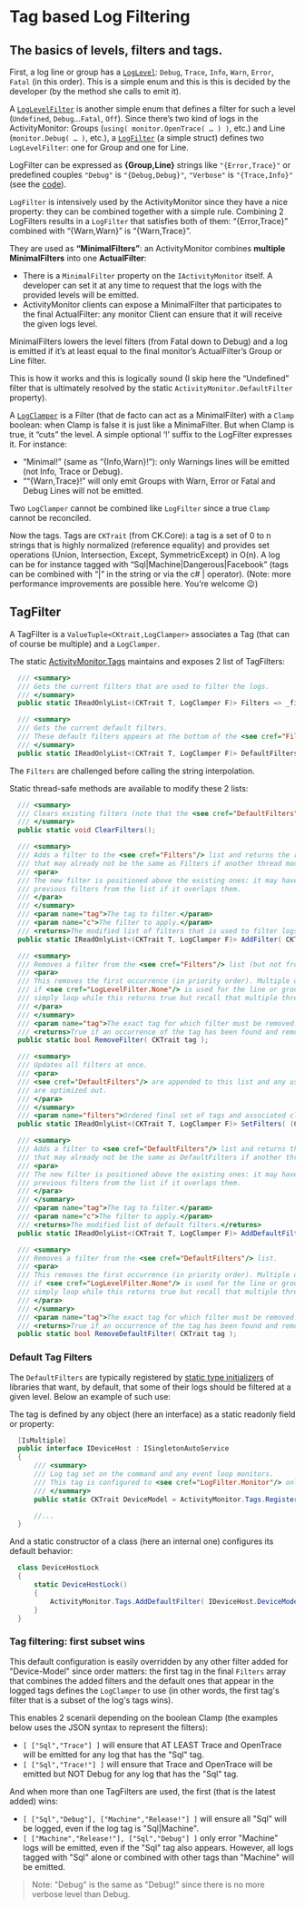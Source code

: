 # Tag based Log Filtering

## The basics of levels, filters and tags.

First, a log line or group has a [`LogLevel`](../LogLevel.cs): `Debug`, `Trace`, `Info`, `Warn`, `Error`, `Fatal` (in this order).
This is a simple enum and this is this is decided by the developer (by the method she calls to emit it).

A [`LogLevelFilter`](../LogLevelFilter.cs) is another simple enum that defines a filter for such a level (`Undefined`, `Debug`…`Fatal`, `Off`).
Since there’s two kind of logs in the ActivityMonitor: Groups (`using( monitor.OpenTrace( … ) )`, etc.) and Line (`monitor.Debug( … )`, etc.),
a [`LogFilter`](../LogFilter.cs) (a simple struct) defines two `LogLevelFilter`: one for Group and one for Line.

LogFilter can be expressed as **{Group,Line}** strings like `"{Error,Trace}"` or predefined couples `"Debug"` is `"{Debug,Debug}"`,
`"Verbose"` is `"{Trace,Info}"` (see the [code](../LogFilter.cs)).

`LogFilter` is intensively used by the ActivityMonitor since they have a nice property: they can be combined together with
a simple rule. Combining 2 LogFilters results in a `LogFilter` that satisfies both of them: “{Error,Trace}” combined
with “{Warn,Warn}” is “{Warn,Trace}”.

They are used as **“MinimalFilters”**: an ActivityMonitor combines **multiple MinimalFilters** into one **ActualFilter**:
-	There is a `MinimalFilter` property on the `IActivityMonitor` itself. 
    A developer can set it at any time to request that the logs with the provided levels will be emitted.
-	ActivityMonitor clients can expose a MinimalFilter that participates to the final ActualFilter: any monitor 
    Client can ensure that it will receive the given logs level.

MinimalFilters lowers the level filters (from Fatal down to Debug) and a log is emitted if it’s at least equal to
the final monitor’s ActualFilter’s Group or Line filter.

This is how it works and this is logically sound (I skip here the “Undefined” filter that is ultimately resolved
by the static `ActivityMonitor.DefaultFilter` property).

A [`LogClamper`](../LogClamper.cs) is a Filter (that de facto can act as a MinimalFilter) with a `Clamp` boolean: when
Clamp is false it is just like a MinimaFilter. But when Clamp is true, it “cuts” the level.
A simple optional ‘!’ suffix to the LogFilter expresses it. For instance: 
-	“Minimal!” (same as “{Info,Warn}!”): only Warnings lines will be emitted (not Info, Trace or Debug).
-	““{Warn,Trace}!” will only emit Groups with Warn, Error or Fatal and Debug Lines will not be emitted.

Two `LogClamper` cannot be combined like `LogFilter` since a true `Clamp` cannot be reconciled.

Now the tags. Tags are `CKTrait` (from CK.Core): a tag is a set of 0 to n strings that is highly normalized (reference equality)
and provides set operations (Union, Intersection, Except, SymmetricExcept) in O(n).
A log can be for instance tagged with “Sql|Machine|Dangerous|Facebook” (tags can be combined with “|” in the string
or via the c# | operator). (Note: more performance improvements are possible here. You’re welcome 😉)

## TagFilter

A TagFilter is a `ValueTuple<CKtrait,LogClamper>` associates a Tag (that can of course be multiple) and a `LogClamper`.

The static [ActivityMonitor.Tags](ActivityMonitor.Tags.cs) maintains and exposes 2 list of TagFilters:

```csharp
  /// <summary>
  /// Gets the current filters that are used to filter the logs.
  /// </summary>
  public static IReadOnlyList<(CKTrait T, LogClamper F)> Filters => _finalFilters;

  /// <summary>
  /// Gets the current default filters.
  /// These default filters appears at the bottom of the <see cref="Filters"/> (possibly optimized).
  /// </summary>
  public static IReadOnlyList<(CKTrait T, LogClamper F)> DefaultFilters => _defaultFilters;
```
The `Filters` are challenged before calling the string interpolation.

Static thread-safe methods are available to modify these 2 lists: 

```csharp
  /// <summary>
  /// Clears existing filters (note that the <see cref="DefaultFilters"/> are kept).
  /// </summary>
  public static void ClearFilters();

  /// <summary>
  /// Adds a filter to the <see cref="Filters"/> list and returns the result
  /// that may already not be the same as Filters if another thread modified it.
  /// <para>
  /// The new filter is positioned above the existing ones: it may have removed one or more
  /// previous filters from the list if it overlaps them.
  /// </para>
  /// </summary>
  /// <param name="tag">The tag to filter.</param>
  /// <param name="c">The filter to apply.</param>
  /// <returns>The modified list of filters that is used to filter logs.</returns>
  public static IReadOnlyList<(CKTrait T, LogClamper F)> AddFilter( CKTrait tag, LogClamper c );

  /// <summary>
  /// Removes a filter from the <see cref="Filters"/> list (but not from the <see cref="DefaultFilters"/> one).
  /// <para>
  /// This removes the first occurrence (in priority order). Multiple occurrences may exist
  /// if <see cref="LogLevelFilter.None"/> is used for the line or group filters. To remove all occurrences
  /// simply loop while this returns true but recall that multiple threads can update this list concurrently.
  /// </para>
  /// </summary>
  /// <param name="tag">The exact tag for which filter must be removed.</param>
  /// <returns>True if an occurrence of the tag has been found and removed, false otherwise.</returns>
  public static bool RemoveFilter( CKTrait tag );

  /// <summary>
  /// Updates all filters at once.
  /// <para>
  /// <see cref="DefaultFilters"/> are appended to this list and any useless filters
  /// are optimized out.
  /// </para>
  /// </summary>
  /// <param name="filters">Ordered final set of tags and associated clamper including the <see cref="DefaultFilters"/>.</param>
  public static IReadOnlyList<(CKTrait T, LogClamper F)> SetFilters( (CKTrait, LogClamper)[] filters );

  /// <summary>
  /// Adds a filter to <see cref="DefaultFilters"/> list and returns the result
  /// that may already not be the same as DefaultFilters if another thread modified it.
  /// <para>
  /// The new filter is positioned above the existing ones: it may have removed one or more
  /// previous filters from the list if it overlaps them.
  /// </para>
  /// </summary>
  /// <param name="tag">The tag to filter.</param>
  /// <param name="c">The filter to apply.</param>
  /// <returns>The modified list of default filters.</returns>
  public static IReadOnlyList<(CKTrait T, LogClamper F)> AddDefaultFilter( CKTrait tag, LogClamper c );

  /// <summary>
  /// Removes a filter from the <see cref="DefaultFilters"/> list.
  /// <para>
  /// This removes the first occurrence (in priority order). Multiple occurrences may exist
  /// if <see cref="LogLevelFilter.None"/> is used for the line or group filters. To remove all occurrences
  /// simply loop while this returns true but recall that multiple threads can update this list concurrently.
  /// </para>
  /// </summary>
  /// <param name="tag">The exact tag for which filter must be removed.</param>
  /// <returns>True if an occurrence of the tag has been found and removed, false otherwise.</returns>
  public static bool RemoveDefaultFilter( CKTrait tag );
```
### Default Tag Filters
The `DefaultFilters` are typically registered by [static type initializers](https://docs.microsoft.com/en-us/dotnet/csharp/programming-guide/classes-and-structs/static-constructors)
of libraries that want, by default, that some of their logs should be filtered at a given level. Below an example
of such use:

The tag is defined by any object (here an interface) as a static readonly field or property:
```csharp
  [IsMultiple]
  public interface IDeviceHost : ISingletonAutoService
  {
      /// <summary>
      /// Log tag set on the command and any event loop monitors.
      /// This tag is configured to <see cref="LogFilter.Monitor"/> only in <see cref="ActivityMonitor.Tags.DefaultFilters"/>.
      /// </summary>
      public static CKTrait DeviceModel = ActivityMonitor.Tags.Register( "Device-Model" );

      //...
  }
``` 
And a static constructor of a class (here an internal one) configures its default behavior:
```csharp
  class DeviceHostLock
  {
      static DeviceHostLock()
      {
          ActivityMonitor.Tags.AddDefaultFilter( IDeviceHost.DeviceModel, new LogClamper( LogFilter.Monitor, true ) );
      }
  }
``` 

### Tag filtering: first subset wins

This default configuration is easily overridden by any other filter added for "Device-Model" since order matters: the
first tag in the final `Filters` array that combines the added filters and the default ones that appear in the logged
tags defines the `LogClamper` to use (in other words, the first tag's filter that is a subset of the log's tags wins).

This enables 2 scenarii depending on the boolean Clamp (the examples below uses the JSON syntax to represent the filters):
-	`[ ["Sql","Trace"] ]` will ensure that AT LEAST Trace and OpenTrace will be emitted for any log that has the "Sql" tag.
-	`[ ["Sql","Trace!"] ]` will ensure that Trace and OpenTrace will be emitted but NOT Debug for any log that has the "Sql" tag.

And when more than one TagFilters are used, the first (that is the latest added) wins:
-	`[ ["Sql","Debug"], ["Machine","Release!"] ]` will ensure all "Sql" will be logged, even if the log tag is "Sql|Machine".
-	`[ ["Machine","Release!"], ["Sql","Debug"] ]` only error "Machine" logs will be emitted, even if the "Sql" tag also 
appears. However, all logs tagged with "Sql" alone or combined with other tags than "Machine" will be emitted.

> Note: "Debug" is the same as "Debug!" since there is no more verbose level than Debug.




